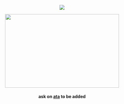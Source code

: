 
<div id="header" align="center">
  
![](https://komarev.com/ghpvc/?username=polysquad&style=plastic&color=lightgray&label=_fujomember_&base=1000)

<div id="header" align="center">
  
<img src=https://i.postimg.cc/pdzrTKtw/bebe82ba9f03253ac5a002104339c882.jpg width="370" height="240">

<div id="header" align="center">

#### ask on [ata](https://lufeng.atabook.org/) to be added



